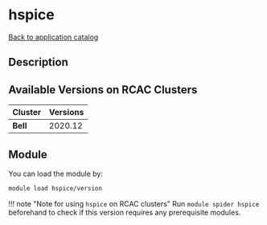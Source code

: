 # hspice

[Back to application catalog](../app_catalog.md)

## Description


## Available Versions on RCAC Clusters
|Cluster|Versions|
|---|---|
|**Bell**|2020.12|

## Module
You can load the module by:

```bash
module load hspice/version
```

!!! note "Note for using `hspice` on RCAC clusters"
    Run `module spider hspice` beforehand to check if this version requires any prerequisite modules.
